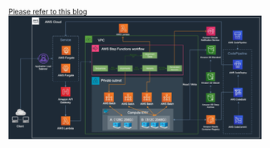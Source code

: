 [Please refer to this blog](https://aws.amazon.com/cn/blogs/china/quickly-build-a-cloud-native-hpc-platform/)
![Architecture](images/architecture.jpg)